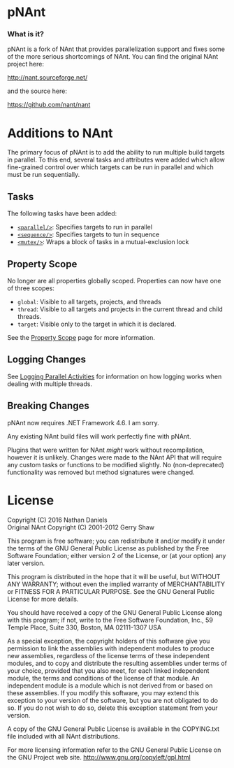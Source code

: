 # pNAnt

### What is it? 

pNAnt is a fork of NAnt that provides parallelization support and fixes some of the more serious shortcomings of NAnt.  You can find the original NAnt project here:

http://nant.sourceforge.net/

and the source here:

https://github.com/nant/nant

# Additions to NAnt

The primary focus of pNAnt is to add the ability to run multiple build targets in parallel.  To this end, several tasks and attributes were added which allow fine-grained control over which targets can be run in parallel and which must be run sequentially.

## Tasks
The following tasks have been added:

* [`<parallel/>`](https://github.com/nathanscottdaniels/pnant/wiki/parallel--task): Specifies targets to run in parallel
* [`<sequence/>`](https://github.com/nathanscottdaniels/pnant/wiki/sequence--task): Specifies targets to tun in sequence
* [`<mutex/>`](https://github.com/nathanscottdaniels/pnant/wiki/mutex--task): Wraps a block of tasks in a mutual-exclusion lock

## Property Scope
No longer are all properties globally scoped.  Properties can now have one of three scopes:
* `global`: Visible to all targets, projects, and threads
* `thread`: Visible to all targets and projects in the current thread and child threads.
* `target`: Visible only to the target in which it is declared.

See the [Property Scope](https://github.com/nathanscottdaniels/pnant/wiki/property-scope) page for more information.

## Logging Changes
See [Logging Parallel Activities](https://github.com/nathanscottdaniels/pnant/wiki/logging-parallel-activities) for information on how logging works when dealing with multiple threads.

## Breaking Changes
pNAnt now requires .NET Framework 4.6.  I am sorry.

Any existing NAnt build files will work perfectly fine with pNAnt.

Plugins that were written for NAnt _might_ work without recompilation, however it is unlikely.  Changes were made to the NAnt API that will require any custom tasks or functions to be modified slightly.  No (non-deprecated) functionality was removed but method signatures were changed.

# License

Copyright (C) 2016 Nathan Daniels  
Original NAnt Copyright (C) 2001-2012 Gerry Shaw

This program is free software; you can redistribute it and/or modify
it under the terms of the GNU General Public License as published by
the Free Software Foundation; either version 2 of the License, or
(at your option) any later version.

This program is distributed in the hope that it will be useful,
but WITHOUT ANY WARRANTY; without even the implied warranty of
MERCHANTABILITY or FITNESS FOR A PARTICULAR PURPOSE.  See the
GNU General Public License for more details.

You should have received a copy of the GNU General Public License
along with this program; if not, write to the Free Software
Foundation, Inc., 59 Temple Place, Suite 330, Boston, MA  02111-1307 USA

As a special exception, the copyright holders of this software give you
permission to link the assemblies with independent modules to produce new
assemblies, regardless of the license terms of these independent modules,
and to copy and distribute the resulting assemblies under terms of your
choice, provided that you also meet, for each linked independent module,
the terms and conditions of the license of that module. An independent
module is a module which is not derived from or based on these assemblies.
If you modify this software, you may extend this exception to your version
of the software, but you are not obligated to do so. If you do not wish to
do so, delete this exception statement from your version. 

A copy of the GNU General Public License is available in the COPYING.txt file 
included with all NAnt distributions.

For more licensing information refer to the GNU General Public License on the 
GNU Project web site.
http://www.gnu.org/copyleft/gpl.html
